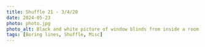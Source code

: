 ```yaml
---
title: Shuffle 21 - 3/4/20
date: 2024-05-23
photo: photo.jpg
photo_alt: Black and white picture of window blinds from inside a room
tags: [Boring lines, Shuffle, Misc]
---
```

